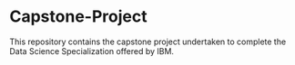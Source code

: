 # Capstone-Project
This repository contains the capstone project undertaken to complete the Data Science Specialization offered by IBM.
